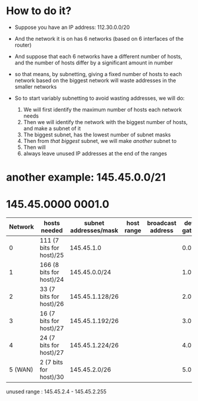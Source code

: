# How to do it?
- Suppose you have an IP address: 112.30.0.0/20
- And the network it is on has 6 networks (based on 6 interfaces of the router)
- And suppose that each 6 networks have a different number of hosts, and the number of hosts differ by a significant amount in number
- so that means, by subnetting, giving a fixed number of hosts to each network based on the biggest network will waste addresses in the smaller networks

- So to start variably subnetting to avoid wasting addresses, we will do:
	1) We will first identify the maximum number of hosts each network needs
	2) Then we will identify the network with the biggest number of hosts, and make a subnet of it
	3) The biggest subnet, has the lowest number of subnet masks
	4) Then from *that biggest* subnet, we will make *another* subnet to 
	5) Then will 
	6) always leave unused IP addresses at the end of the ranges


# another example: 145.45.0.0/21

# 145.45.0000 0001.0

| Network | hosts needed              | subnet addresses/mask | host range | broadcast address | default gateway |
| ------- | ------------------------- | --------------------- | ---------- | ----------------- | --------------- |
| 0       | 111 (7 bits for host)/25  |   145.45.1.0                    |            |                   | 0.0             |
| 1       | 166 (8 bits for host)/24  |  145.45.0.0/24                     |            |                   |   1.0              |
| 2       | 33 (7 bits for host)/26   |  145.45.1.128/26                     |            |                   |   2.0              |
| 3       | 16   (7 bits for host)/27 |   145.45.1.192/26                      |            |                   |    3.0             |
| 4       | 24   (7 bits for host)/27 |    145.45.1.224/26                     |            |                   |   4.0              |
| 5 (WAN) | 2    (7 bits for host)/30 |    145.45.2.0/26                     |            |                   |    5.0             |

unused range : 145.45.2.4 - 145.45.2.255

